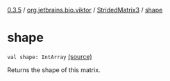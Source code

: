 [0.3.5](../../index.md) / [org.jetbrains.bio.viktor](../index.md) / [StridedMatrix3](index.md) / [shape](.)

# shape

`val shape: IntArray` [(source)](https://github.com/JetBrains-Research/viktor/blob/0.3.5/src/main/kotlin/org/jetbrains/bio/viktor/StridedMatrix3.kt#L25)

Returns the shape of this matrix.

